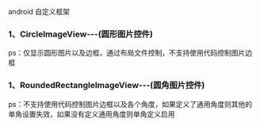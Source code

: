 android 自定义框架

<h3>1、CircleImageView---(圆形图片控件)</h3>
  ps：仅显示圆形图片以及边框，通过布局文件控制，不支持使用代码控制图片边框
  
 
<h3>1、RoundedRectangleImageView---(圆角图片控件)</h3>
  ps：不支持使用代码控制图片边框以及各个角度，如果定义了通用角度则其他的单角设置失效，如果没有定义通用角度则单角定义启用
